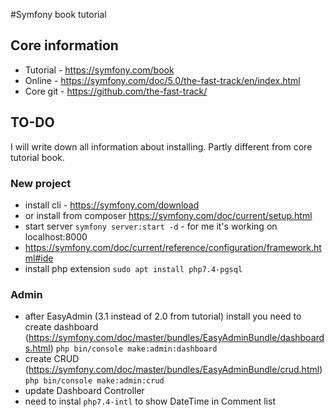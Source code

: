 #Symfony book tutorial

## Core information

* Tutorial - https://symfony.com/book
* Online - https://symfony.com/doc/5.0/the-fast-track/en/index.html
* Core git - https://github.com/the-fast-track/

## TO-DO

I will write down all information about installing. Partly different from core tutorial book.

### New project

* install cli - https://symfony.com/download
* or install from composer https://symfony.com/doc/current/setup.html
* start server `symfony server:start -d` - for me it's working on localhost:8000
* https://symfony.com/doc/current/reference/configuration/framework.html#ide
* install php extension `sudo apt install php7.4-pgsql`

### Admin
* after EasyAdmin (3.1 instead of 2.0 from tutorial) install you need to create dashboard (https://symfony.com/doc/master/bundles/EasyAdminBundle/dashboards.html) `php bin/console make:admin:dashboard`
* create CRUD (https://symfony.com/doc/master/bundles/EasyAdminBundle/crud.html) `php bin/console make:admin:crud`
* update Dashboard Controller
* need to instal `php7.4-intl` to show DateTime in Comment list

